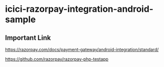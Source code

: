 # icici-razorpay-integration-android-sample

## Important Link

https://razorpay.com/docs/payment-gateway/android-integration/standard/

https://github.com/razorpay/razorpay-php-testapp
